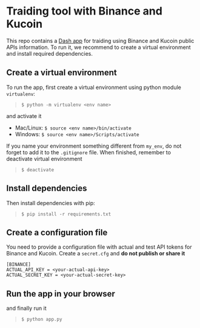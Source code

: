# Traiding tool with Binance and Kucoin 
This repo contains a [Dash app](https://plotly.com/dash/) for traiding using Binance and Kucoin public APIs information. To run it, we recommend to create a virtual environment and install required dependencies.

## Create a virtual environment
To run the app, first create a virtual environment using python module `virtualenv`:
> `$ python -m virtualenv <env name>`

and activate it
- Mac/Linux: `$ source <env name>/bin/activate`
- Windows: `$ source <env name>/Scripts/activate`

If you name your environment something different from `my_env`, do not forget to add it to the `.gitignore` file. When finished, remember to deactivate virtual environment
> `$ deactivate`

## Install dependencies
Then install dependencies with pip:
> `$ pip install -r requirements.txt`

## Create a configuration file
You need to provide a configuration file with actual and test API tokens for Binance and Kucoin. Create a `secret.cfg` and **do not publish or share it**
```
[BINANCE]
ACTUAL_API_KEY = <your-actual-api-key>
ACTUAL_SECRET_KEY = <your-actual-secret-key>
```

## Run the app in your browser
and finally run it
> `$ python app.py`


